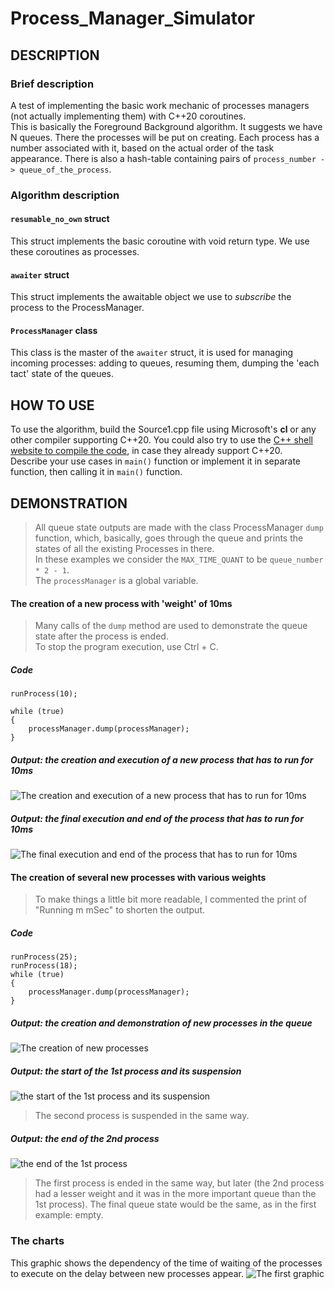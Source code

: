 # Process_Manager_Simulator
## DESCRIPTION
### Brief description
A test of implementing the basic work mechanic of processes managers (not actually implementing them) with C++20 coroutines.  
This is basically the Foreground Background algorithm. It suggests we have N queues. There the processes will be put on creating. 
Each process has a number associated with it, based on the actual order of the task appearance. There is also a hash-table containing pairs of
`process_number -> queue_of_the_process`.
### Algorithm description   
#### `resumable_no_own` struct
This struct implements the basic coroutine with void return type. We use these coroutines as processes.
#### `awaiter` struct
This struct implements the awaitable object we use to _subscribe_ the process to the ProcessManager.
#### `ProcessManager` class
This class is the master of the `awaiter` struct, it is used for managing incoming processes: adding to queues, resuming them, dumping the 'each tact' state of the queues.
## HOW TO USE
To use the algorithm, build the Source1.cpp file using Microsoft's __cl__ or any other compiler supporting C++20.
You could also try to use the [C++ shell website to compile the code](http://cpp.sh/), in case they already support C++20.   
Describe your use cases in `main()` function or implement it in separate function, then calling it in `main()` function.

## DEMONSTRATION

> All queue state outputs are made with the class ProcessManager `dump` function, which, basically, goes through the queue and prints the states 
of all the existing Processes in there.     
> In these examples we consider the `MAX_TIME_QUANT` to be `queue_number * 2 - 1`.      
> The `processManager` is a global variable.

#### The creation of a new process with 'weight' of 10ms
> Many calls of the `dump` method are used to demonstrate the queue state after the process is ended.       
> To stop the program execution, use Ctrl + C.
##### Code
```  
runProcess(10);     
   
while (true)
{
    processManager.dump(processManager);
}
```
##### Output: the creation and execution of a new process that has to run for 10ms
![The creation and execution of a new process that has to run for 10ms](images/1_1.png "The creation and execution of a new process that has to run for 10ms")
##### Output: the final execution and end of the process that has to run for 10ms
![The final execution and end of the process that has to run for 10ms](images/1_2.png "The final execution and end of the process that has to run for 10ms")

#### The creation of several new processes with various weights
> To make things a little bit more readable, I commented the print of "Running m mSec" to shorten the output.     
##### Code
```  
runProcess(25);
runProcess(18);
while (true)
{
    processManager.dump(processManager);
}
```
##### Output: the creation and demonstration of new processes in the queue
![The creation of new processes](images/2_1.png "The creation of new processes")
##### Output: the start of the 1st process and its suspension
![the start of the 1st process and its suspension](images/2_2.png "the start of the 1st process and its suspension")
> The second process is suspended in the same way.
##### Output: the end of the 2nd process
![the end of the 1st process](images/2_3.png "the end of the 1st process")
> The first process is ended in the same way, but later (the 2nd process had a lesser weight and it was in the more important queue than the 1st process). The final queue state would be the same, as in the first example: empty.
### The charts
This graphic shows the dependency of the time of waiting of the processes to execute on the delay between new processes appear.
![The first graphic](images/1st_graphic.png "The first graphic")
